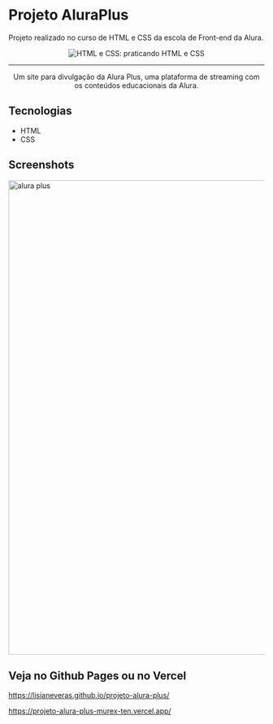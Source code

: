 # Projeto AluraPlus
Projeto realizado no curso de HTML e CSS da escola de Front-end da Alura.

<p align="center"> <img src="https://imgur.com/BASzVop.png" alt="HTML e CSS: praticando HTML e CSS"> </p>

<hr>

<p align="center">Um site para divulgação da Alura Plus, uma plataforma de streaming com os conteúdos educacionais da Alura.</p>

## Tecnologias
* HTML
* CSS

## Screenshots
<img width="932" alt="alura plus" src="https://github.com/user-attachments/assets/721d3e52-f5b0-40c8-bd30-19d98ed042c8">

## Veja no Github Pages ou no Vercel

https://lisianeveras.github.io/projeto-alura-plus/

https://projeto-alura-plus-murex-ten.vercel.app/
